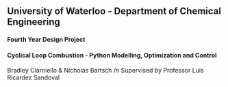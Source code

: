 ## University of Waterloo - Department of Chemical Engineering
#### Fourth Year Design Project
#### Cyclical Loop Combustion - Python Modelling, Optimization and Control

Bradley Ciarniello & Nicholas Bartsch /n
Supervised by Professor Luis Ricardez Sandoval


